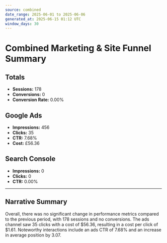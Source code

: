 ```yaml
---
source: combined
date_range: 2025-06-01 to 2025-06-06
generated_at: 2025-06-15 01:12 UTC
window_days: 30
---
```


# Combined Marketing & Site Funnel Summary

## Totals
- **Sessions:** 178
- **Conversions:** 0
- **Conversion Rate:** 0.00%

## Google Ads
- **Impressions:** 456
- **Clicks:** 35
- **CTR:** 7.68%
- **Cost:** £56.36

## Search Console
- **Impressions:** 0
- **Clicks:** 0
- **CTR:** 0.00%

---

## Narrative Summary

Overall, there was no significant change in performance metrics compared to the previous period, with 178 sessions and no conversions. The ads channel saw 35 clicks with a cost of $56.36, resulting in a cost per click of $1.61. Noteworthy interactions include an ads CTR of 7.68% and an increase in average position by 3.07.
